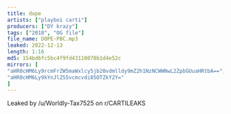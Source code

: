```yaml
---
title: dope
artists: ["playboi carti"]
producers: ["DY krazy"]
tags: ["2018", "OG file"]
file_name: DOPE-PBC.mp3
leaked: 2022-12-13
length: 1:16
md5: 154bd6fc5bc4f9fd43110070b1d4e52c
mirrors: [
"aHR0cHM6Ly9rcmFrZW5maWxlcy5jb20vdmlldy9mZ2h1NzNCWWNwL2ZpbGUuaHRtbA==",
"aHR0cHM6Ly9kYnJlZS5vcmcvdi85OTZkY2Y="
]
---
```

Leaked by /u/Worldly-Tax7525 on r/CARTILEAKS
